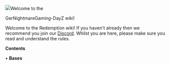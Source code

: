 ![](https://i.ibb.co/GpRttTM/E28-D663-E-11-B8-4-E22-9506-4-B49-F33-A0-A62.png)Welcome to the 

GerNightmareGaming-DayZ wiki!

Welcome to the Redemption wiki! If you haven't already then we recommend you join our [Discord](https://discord.gg/ZChXPUxAct).
Whilst you are here, please make sure you read and understand the rules.

****Contents****

• **Bases**